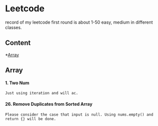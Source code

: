 # Leetcode
record of my leetcode
first round is about 1-50 easy, medium in different classes.

## Content
*[Array](#Array)


Array
------
#### 1. Two Num
    Just using iteration and will ac.
#### 26. Remove Duplicates from Sorted Array
    Please consider the case that input is null. Using nums.empty() and return {} will be done.
